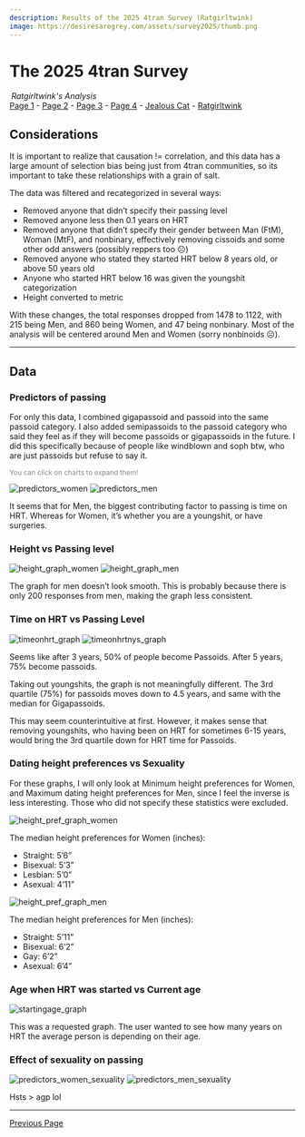 ```yaml
---
description: Results of the 2025 4tran Survey (Ratgirltwink)
image: https://desiresaregrey.com/assets/survey2025/thumb.png
---
```


# The 2025 4tran Survey
<h6 style="margin: 0 0.2rem">Ratgirltwink's Analysis</h6>

<div class="nav-links">
  <a href="/4transurvey2025/">Page 1</a> - 
  <a href="/4transurvey2025/2">Page 2</a> - 
  <a href="/4transurvey2025/3">Page 3</a> - 
  <a href="/4transurvey2025/4">Page 4</a> - 
  <!--<a href="/4transurvey2025/amekyras">Amekyras</a> - -->
  <a href="/4transurvey2025/jealouscat">Jealous Cat</a> - 
  <a href="/4transurvey2025/ratgirltwink" class="active">Ratgirltwink</a>
</div>

## Considerations

It is important to realize that causation != correlation, and this data has a large amount of selection bias being just from 4tran communities, so its important to take these relationships with a grain of salt.

The data was filtered and recategorized in several ways:

-	Removed anyone that didn’t specify their passing level
-	Removed anyone less then 0.1 years on HRT
-	Removed anyone that didn’t specify their gender between Man (FtM), Woman (MtF), and nonbinary, effectively removing cissoids and some other odd answers (possibly reppers too ☹)
-	Removed anyone who stated they started HRT below 8 years old, or above 50 years old
-	Anyone who started HRT below 16 was given the youngshit categorization
-	Height converted to metric

With these changes, the total responses dropped from 1478 to 1122, with 215 being Men, and 860 being Women, and 47 being nonbinary. Most of the analysis will be centered around Men and Women (sorry nonbinoids ☹).

___

## Data

### Predictors of passing

For only this data, I combined gigapassoid and passoid into the same passoid category.
I also added semipassoids to the passoid category who said they feel as if they will become passoids or gigapassoids in the future. I did this specifically because of people like windblown and soph btw, who are just passoids but refuse to say it.

<p style="font-size: 12px; color: #888">You can click on charts to expand them!</p>

<div class="button-container">
  <img alt="predictors_women" src="/assets/survey2025/img/ratgirltwink/predictors_women.png">
  <img alt="predictors_men" src="/assets/survey2025/img/ratgirltwink/predictors_men.png">
</div>

It seems that for Men, the biggest contributing factor to passing is time on HRT. Whereas for Women, it’s whether you are a youngshit, or have surgeries.

### Height vs Passing level

<div class="button-container">
  <img alt="height_graph_women" src="/assets/survey2025/img/ratgirltwink/height_graph_women.png">
  <img alt="height_graph_men" src="/assets/survey2025/img/ratgirltwink/height_graph_men.png">
</div>

The graph for men doesn’t look smooth. This is probably because there is only 200 responses from men, making the graph less consistent.

### Time on HRT vs Passing Level

<div class="button-container">
  <img alt="timeonhrt_graph" src="/assets/survey2025/img/ratgirltwink/timeonhrt_graph.png">
  <img alt="timeonhrtnys_graph" src="/assets/survey2025/img/ratgirltwink/timeonhrtnys_graph.png">
</div>

Seems like after 3 years, 50% of people become Passoids. After 5 years, 75% become passoids.

Taking out youngshits, the graph is not meaningfully different. The 3rd quartile (75%) for passoids moves down to 4.5 years, and same with the median for Gigapassoids. 

This may seem counterintuitive at first. However, it makes sense that removing youngshits, who having been on HRT for sometimes 6-15 years, would bring the 3rd quartile down for HRT time for Passoids.

### Dating height preferences vs Sexuality

For these graphs, I will only look at Minimum height preferences for Women, and Maximum dating height preferences for Men, since I feel the inverse is less interesting. Those who did not specify these statistics were excluded.

<div class="button-container">
  <div>
    <img alt="height_pref_graph_women" src="/assets/survey2025/img/ratgirltwink/height_pref_graph_women.png">
    <p>The median height preferences for Women (inches):</p>
    <ul>
      <li>Straight: 5’6”</li>
      <li>Bisexual: 5’3”</li>
      <li>Lesbian: 5’0”</li>
      <li>Asexual: 4’11”</li>
    </ul>
  </div>
  <div>
    <img alt="height_pref_graph_men" src="/assets/survey2025/img/ratgirltwink/height_pref_graph_men.png">
    <p>The median height preferences for Men (inches):</p>
    <ul>
      <li>Straight: 5’11”</li>
      <li>Bisexual: 6’2”</li>
      <li>Gay: 6’2”</li>
      <li>Asexual: 6’4”</li>
    </ul>
  </div>
</div>

### Age when HRT was started vs Current age

![startingage_graph](/assets/survey2025/img/ratgirltwink/startingage_graph.png)

This was a requested graph. The user wanted to see how many years on HRT the average person is depending on their age.

### Effect of sexuality on passing

<div class="button-container">
  <img alt="predictors_women_sexuality" src="/assets/survey2025/img/ratgirltwink/predictors_women_sexuality.png">
  <img alt="predictors_men_sexuality" src="/assets/survey2025/img/ratgirltwink/predictors_men_sexuality.png">
</div>

Hsts > agp lol

___

<div class="button-container">
  <a class="big-button" href="../jealouscat">Previous Page</a>
</div>